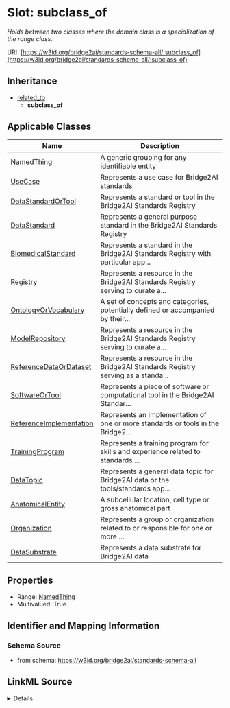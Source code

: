 # Slot: subclass_of
_Holds between two classes where the domain class is a specialization of the range class._


URI: [https://w3id.org/bridge2ai/standards-schema-all/:subclass_of](https://w3id.org/bridge2ai/standards-schema-all/:subclass_of)




## Inheritance

* [related_to](related_to.md)
    * **subclass_of**





## Applicable Classes

| Name | Description |
| --- | --- |
[NamedThing](NamedThing.md) | A generic grouping for any identifiable entity
[UseCase](UseCase.md) | Represents a use case for Bridge2AI standards
[DataStandardOrTool](DataStandardOrTool.md) | Represents a standard or tool in the Bridge2AI Standards Registry
[DataStandard](DataStandard.md) | Represents a general purpose standard in the Bridge2AI Standards Registry
[BiomedicalStandard](BiomedicalStandard.md) | Represents a standard in the Bridge2AI Standards Registry with particular app...
[Registry](Registry.md) | Represents a resource in the Bridge2AI Standards Registry serving to curate a...
[OntologyOrVocabulary](OntologyOrVocabulary.md) | A set of concepts and categories, potentially defined or accompanied by their...
[ModelRepository](ModelRepository.md) | Represents a resource in the Bridge2AI Standards Registry serving to curate a...
[ReferenceDataOrDataset](ReferenceDataOrDataset.md) | Represents a resource in the Bridge2AI Standards Registry serving as a standa...
[SoftwareOrTool](SoftwareOrTool.md) | Represents a piece of software or computational tool in the Bridge2AI Standar...
[ReferenceImplementation](ReferenceImplementation.md) | Represents an implementation of one or more standards or tools in the Bridge2...
[TrainingProgram](TrainingProgram.md) | Represents a training program for skills and experience related to standards ...
[DataTopic](DataTopic.md) | Represents a general data topic for Bridge2AI data or the tools/standards app...
[AnatomicalEntity](AnatomicalEntity.md) | A subcellular location, cell type or gross anatomical part
[Organization](Organization.md) | Represents a group or organization related to or responsible for one or more ...
[DataSubstrate](DataSubstrate.md) | Represents a data substrate for Bridge2AI data






## Properties

* Range: [NamedThing](NamedThing.md)
* Multivalued: True








## Identifier and Mapping Information







### Schema Source


* from schema: https://w3id.org/bridge2ai/standards-schema-all




## LinkML Source

<details>
```yaml
name: subclass_of
description: Holds between two classes where the domain class is a specialization
  of the range class.
from_schema: https://w3id.org/bridge2ai/standards-schema-all
exact_mappings:
- rdfs:subClassOf
- MESH:isa
narrow_mappings:
- rdfs:subPropertyOf
rank: 1000
is_a: related_to
domain: NamedThing
multivalued: true
inherited: true
alias: subclass_of
domain_of:
- NamedThing
range: NamedThing

```
</details>